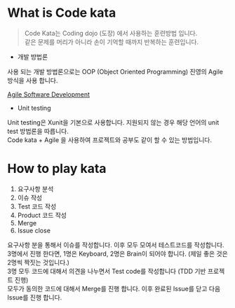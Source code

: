 # What is Code kata
> Code Kata는 Coding dojo (도장) 에서 사용하는 훈련방법 입니다.  
> 같은 문제를 머리가 아니라 손이 기억할 때까지 반복하는 훈련입니다.

* 개발 방법론

사용 되는 개발 방법론으로는 OOP (Object Oriented Programming) 진영의 Agile 방식을 사용 합니다.

[Agile Software Development](https://ko.wikipedia.org/wiki/%EC%95%A0%EC%9E%90%EC%9D%BC_%EC%86%8C%ED%94%84%ED%8A%B8%EC%9B%A8%EC%96%B4_%EA%B0%9C%EB%B0%9C) 

- Unit testing

Unit testing은 Xunit을 기본으로 사용합니다. 지원되지 않는 경우 해당 언어의 unit test 방법론을 따릅니다.  
Code kata + Agile 을 사용하여 프로젝트와 공부도 같이 할 수 있는 방법입니다.

# How to play kata

1. 요구사항 분석
2. 이슈 작성
3. Test 코드 작성
4. Product 코드 작성
5. Merge
6. Issue close

요구사항 분을 통해서 이슈를 작성합니다. 이후 모두 모여서 테스트코드를 작성합니다.  
3명에서 진행 한다면, 1명은 Keyboard, 2명은 Brain이 되어야 합니다. (제일 좋은 것은 2명씩 짝짓는 것입니다.)  
3명 모두 코드에 대해서 의견을 나누면서 Test code를 작성합니다 (TDD 기반 프로젝트 진행)  
모두가 동의한 코드에 대해서 Merge를 진행 합니다. 이후 완료된 Issue를 닫고 다음 Issue를 진행 합니다.  